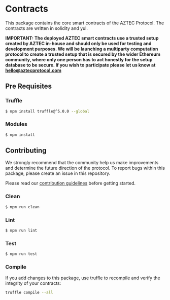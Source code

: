 # Contracts

This package contains the core smart contracts of the AZTEC Protocol. The contracts are written in solidity and yul.

**IMPORTANT: The deployed AZTEC smart contracts use a trusted setup created by AZTEC in-house and should only be used for testing and development purposes. We will be launching a multiparty computation protocol to create a trusted setup that is secured by the wider Ethereum community, where only one person has to act honestly for the setup database to be secure. If you wish to participate please let us know at hello@aztecprotocol.com**

## Pre Requisites

### Truffle

```bash
$ npm install truffle@^5.0.0 --global
```

### Modules

```bash
$ npm install
```

## Contributing

We strongly recommend that the community help us make improvements and determine the future direction of the protocol. To report bugs within this package, please create an issue in this repository.

Please read our [contribution guidelines](https://github.com/AztecProtocol/aztec-monorepo/blob/master/CONTRIBUTING.md) before getting started.

### Clean

```bash
$ npm run clean
```

### Lint

```bash
$ npm run lint
```

### Test

```bash
$ npm run test
```

### Compile

If you add changes to this package, use truffle to recompile and verify the integrity of your contracts:

```bash
truffle compile --all
```
